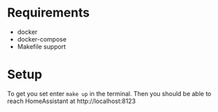 # Requirements
* docker
* docker-compose
* Makefile support

# Setup 

To get you set enter `make up` in the terminal. Then you should be able to reach HomeAssistant at http://localhost:8123